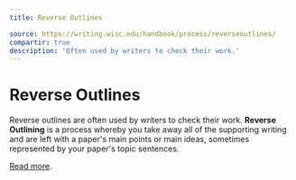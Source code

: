 ```yaml
---
title: Reverse Outlines

source: https://writing.wisc.edu/handbook/process/reverseoutlines/
compartir: true
description: 'Often used by writers to check their work.'
---
```


# Reverse Outlines

Reverse outlines are often used by writers to check their work. **Reverse Outlining** is a process whereby you take away all of the supporting writing and are left with a paper's main points or main ideas, sometimes represented by your paper's topic sentences.

[Read more](https://writing.wisc.edu/handbook/process/reverseoutlines/).
